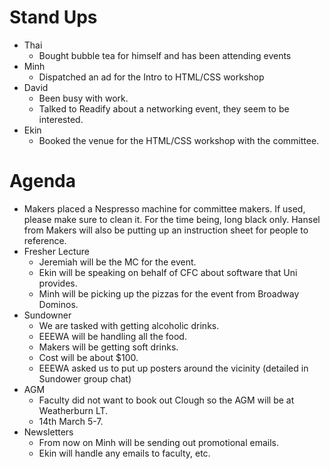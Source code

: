 # Stand Ups
- Thai
    - Bought bubble tea for himself and has been attending events
- Minh
    - Dispatched an ad for the Intro to HTML/CSS workshop
- David
    - Been busy with work.
    - Talked to Readify about a networking event, they seem to be interested.
- Ekin
    - Booked the venue for the HTML/CSS workshop with the committee.
# Agenda
- Makers placed a Nespresso machine for committee makers. If used, please make sure to clean it. For the time being, long black only. Hansel from Makers will also be putting up an instruction sheet for people to reference.
- Fresher Lecture
    - Jeremiah will be the MC for the event.
    - Ekin will be speaking on behalf of CFC about software that Uni provides.
    - Minh will be picking up the pizzas for the event from Broadway Dominos.
- Sundowner
    - We are tasked with getting alcoholic drinks.
    - EEEWA will be handling all the food.
    - Makers will be getting soft drinks.
    - Cost will be about $100.
    - EEEWA asked us to put up posters around the vicinity (detailed in Sundower group chat)
- AGM
    - Faculty did not want to book out Clough so the AGM will be at Weatherburn LT.
    - 14th March 5-7.
- Newsletters
    - From now on Minh will be sending out promotional emails.
    - Ekin will handle any emails to faculty, etc.